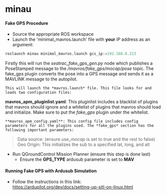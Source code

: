 # minau

#### Fake GPS Procedure
- Source the appropriate ROS workspace
- Launch the 'minimal_mavros.launch' file with **your** IP address as an argument:
```python
roslaunch minau minimal_mavros.launch gcs_ip:=192.168.8.213 
```
Firstly this will run the *seatrac_fake_gps_gen.py* node which publishes a PoseStamped message to the */mavros/fake_gps/mocap/pose* topic. The fake_gps plugin converts the pose into a GPS message and sends it as a MAVLINK message to the autopilot.

	This will launch the *mavros.launch* file. This file looks for and loads two configuration files:
**mavros_apm_pluginlist.yaml**: This pluginlist includes a blacklist of plugins that mavros should ignore and a whitelist of plugins that mavros should load and initialize. Make sure to put the *fake_gps* plugin under the whitelist.
		
	**mavros_apm_config.yaml**: This config file includes config parameters for all the plugins used. The *fake_gps* section has the following important parameters:
> Data source: (ensure *use_mocap* is set to true and the rest to false)
> Geo Origin: This initializes the sub to a specified lat, long, and alt

- Run QGroundControl Mission Planner (ensure this step is done last)
	- Ensure the **GPS_TYPE** ardusub parameter is set to **MAV**

#### Running Fake GPS with Ardusub Simulation
- Follow the instructions in this link: https://ardupilot.org/dev/docs/setting-up-sitl-on-linux.html

